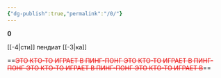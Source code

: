 ```yaml
---
{"dg-publish":true,"permalink":"/0/"}
---
```


**0**

[[-4\|сти]] пендиат [[-3\|ка]]

==<span style="color:rgb(237, 7, 7)">~~ЭТО КТО-ТО ИГРАЕТ В ПИНГ-ПОНГ ЭТО КТО-ТО ИГРАЕТ В ПИНГ-ПОНГ ЭТО КТО-ТО ИГРАЕТ В ПИНГ-ПОНГ ЭТО КТО-ТО ИГРАЕТ В~~</span>==